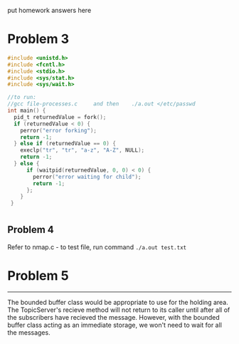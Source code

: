 put homework answers here

# Problem 3
```c
#include <unistd.h>
#include <fcntl.h>
#include <stdio.h>
#include <sys/stat.h>
#include <sys/wait.h>

//to run: 
//gcc file-processes.c     and then    ./a.out </etc/passwd
int main() {
  pid_t returnedValue = fork();
  if (returnedValue < 0) {
    perror("error forking");
    return -1;
  } else if (returnedValue == 0) {
    execlp("tr", "tr", "a-z", "A-Z", NULL);
    return -1;
  } else {
      if (waitpid(returnedValue, 0, 0) < 0) {
        perror("error waiting for child");
        return -1;
      };
    }
 }
```

#
 Problem 4
---
Refer to nmap.c - to test file, run command ```./a.out test.txt ```

# Problem 5
---
The bounded buffer class would be appropriate to use for the holding area. The TopicServer's recieve method will not return to its caller until after all of the subscribers have recieved the message. However, with the bounded buffer class acting as an immediate storage, we won't need to wait for all the messages.
